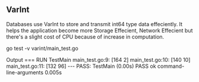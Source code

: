 VarInt
-------
Databases use VarInt to store and transmit int64 type data effeciently. It helps the application become more 
Storage Effecient, Network Effecient but there's a slight cost of CPU because of increase in computation.

go test -v varint/main_test.go   

Output
=== RUN   TestMain
    main_test.go:9: [164 2]
    main_test.go:10: [140 10]
    main_test.go:11: [132 96]
--- PASS: TestMain (0.00s)
PASS
ok      command-line-arguments  0.005s
